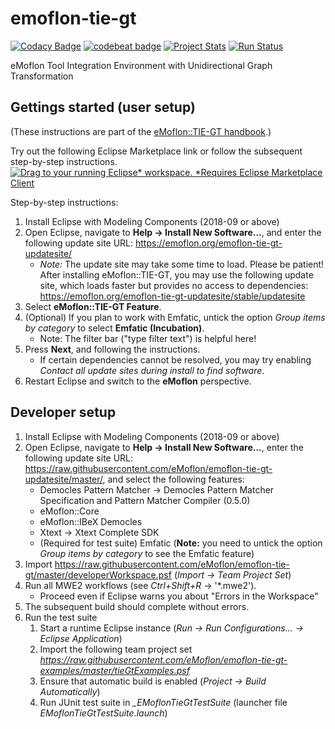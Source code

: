 # emoflon-tie-gt

[![Codacy Badge](https://api.codacy.com/project/badge/Grade/7566bf29bf0546a6a75c52be30b85c79)](https://www.codacy.com/app/RolandKluge/emoflon-tie-gt?utm_source=github.com&amp;utm_medium=referral&amp;utm_content=eMoflon/emoflon-tie-gt&amp;utm_campaign=Badge_Grade)
[![codebeat badge](https://codebeat.co/badges/5d38ead2-f38e-472c-99b5-9f7408970d8e)](https://codebeat.co/projects/github-com-emoflon-emoflon-tie-gt-master)
[![Project Stats](https://www.openhub.net/p/emoflon-tie-gt/widgets/project_thin_badge.gif)](https://www.openhub.net/p/emoflon-tie-gt)
[![Run Status](https://api.shippable.com/projects/5b0413d69f890e0700fdeb2e/badge?branch=master)]()

eMoflon Tool Integration Environment with Unidirectional Graph Transformation

## Gettings started (user setup)
(These instructions are part of the [eMoflon::TIE-GT handbook](https://paper.dropbox.com/doc/AVuIhKAu4ZWDck9vCnnQMykWAg-FhfAuR8acECs3kUpgAxoZ).)

Try out the following Eclipse Marketplace link or follow the subsequent step-by-step instructions.
[![Drag to your running Eclipse* workspace. *Requires Eclipse Marketplace Client](https://marketplace.eclipse.org/sites/all/themes/solstice/public/images/marketplace/btn-install.png)](http://marketplace.eclipse.org/marketplace-client-intro?mpc_install=4488111 "Drag to your running Eclipse* workspace. *Requires Eclipse Marketplace Client")

Step-by-step instructions:
1. Install Eclipse with Modeling Components (2018-09 or above)
1. Open Eclipse, navigate to **Help &rarr; Install New Software...**, and enter the following update site URL: https://emoflon.org/emoflon-tie-gt-updatesite/
   * *Note:* The update site may take some time to load. Please be patient! After installing eMoflon::TIE-GT, you may use the following update site, which loads faster but provides no access to dependencies: https://emoflon.org/emoflon-tie-gt-updatesite/stable/updatesite
1. Select **eMoflon::TIE-GT Feature**.
1. (Optional) If you plan to work with Emfatic, untick the option *Group items by category* to select **Emfatic (Incubation)**.
   * Note: The filter bar ("type filter text") is helpful here!
1. Press **Next**, and following the instructions.
   * If certain dependencies cannot be resolved, you may try enabling *Contact all update sites during install to find software*.
1. Restart Eclipse and switch to the **eMoflon** perspective.

## Developer setup
1. Install Eclipse with Modeling Components (2018-09 or above)
1. Open Eclipse, navigate to **Help &rarr; Install New Software...**, enter the following update site URL: https://raw.githubusercontent.com/eMoflon/emoflon-tie-gt-updatesite/master/, and select the following features:
   - Democles Pattern Matcher &rarr; Democles Pattern Matcher Specification and Pattern Matcher Compiler (0.5.0)
   - eMoflon::Core
   - eMoflon::IBeX Democles
   - Xtext &rarr; Xtext Complete SDK
   - (Required for test suite) Emfatic (**Note:** you need to untick the option *Group items by category* to see the Emfatic feature)
1. Import https://raw.githubusercontent.com/eMoflon/emoflon-tie-gt/master/developerWorkspace.psf (*Import &rarr; Team Project Set*)
1. Run all MWE2 workflows (see *Ctrl+Shift+R* &rarr; '*.mwe2').
   * Proceed even if Eclipse warns you about "Errors in the Workspace"
1. The subsequent build should complete without errors.
1. Run the test suite 
   1. Start a runtime Eclipse instance (*Run &rarr; Run Configurations... &rarr; Eclipse Application*)
   1. Import the following team project set *https://raw.githubusercontent.com/eMoflon/emoflon-tie-gt-examples/master/tieGtExamples.psf*
   1. Ensure that automatic build is enabled (*Project &rarr; Build Automatically*)
   1. Run JUnit test suite in *_EMoflonTieGtTestSuite* (launcher file *EMoflonTieGtTestSuite.launch*)
   
   
